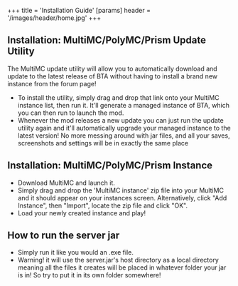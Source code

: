 +++
title = 'Installation Guide'
[params]
    header = '/images/header/home.jpg'
+++

## Installation: MultiMC/PolyMC/Prism Update Utility

The MultiMC update utility will allow you to automatically download and update to the latest release of BTA without having to install a brand new instance from the forum page!

-   To install the utility, simply drag and drop that link onto your MultiMC instance list, then run it. It'll generate a managed instance of BTA, which you can then run to launch the mod.
-   Whenever the mod releases a new update you can just run the update utility again and it'll automatically upgrade your managed instance to the latest version! No more messing around with jar files, and all your saves, screenshots and settings will be in exactly the same place

## Installation: MultiMC/PolyMC/Prism Instance

-   Download MultiMC and launch it.
-   Simply drag and drop the 'MultiMC instance' zip file into your MultiMC and it should appear on your instances screen. Alternatively, click "Add Instance", then "Import", locate the zip file and click "OK".
-   Load your newly created instance and play!

## How to run the server jar

-   Simply run it like you would an .exe file.
-   Warning! it will use the server.jar's host directory as a local directory meaning all the files it creates will be placed in whatever folder your jar is in! So try to put it in its own folder somewhere!
